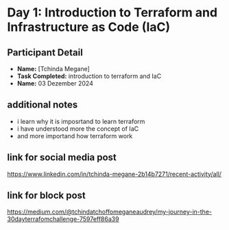 # Day 1: Introduction to Terraform and Infrastructure as Code (IaC)

## Participant Detail
- **Name:** [Tchinda Megane]
- **Task Completed:** introduction to terraform and IaC
- **Name:** 03 Dezember 2024

## additional notes
- i learn why it is imposrtand to learn terraform
- i have understood more the concept of IaC
- and more importand how terraform work

## link for social media post

https://www.linkedin.com/in/tchinda-megane-2b14b7271/recent-activity/all/

## link for block post
https://medium.com/@tchindatchoffomeganeaudrey/my-journey-in-the-30dayterrafomchallenge-7597eff86a39
